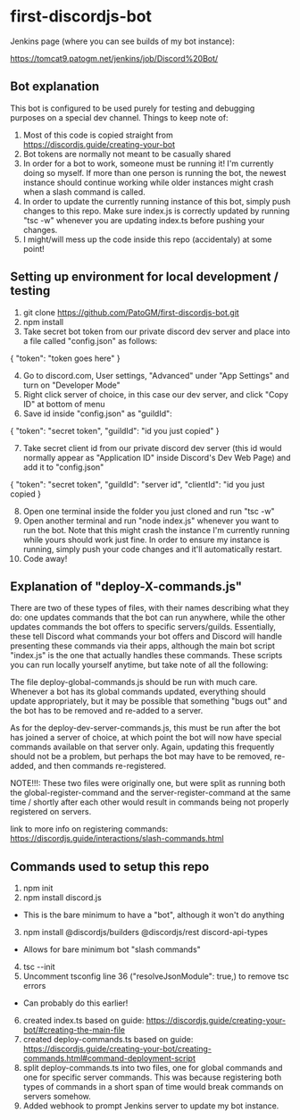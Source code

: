 # first-discordjs-bot

Jenkins page (where you can see builds of my bot instance):

https://tomcat9.patogm.net/jenkins/job/Discord%20Bot/

## Bot explanation

This bot is configured to be used purely for testing and debugging purposes on a special dev channel. Things to keep note of:

1. Most of this code is copied straight from https://discordjs.guide/creating-your-bot
2. Bot tokens are normally not meant to be casually shared
3. In order for a bot to work, someone must be running it! I'm currently doing so myself. If more than one person is running the bot, the newest instance should continue working while older instances might crash when a slash command is called.
4. In order to update the currently running instance of this bot, simply push changes to this repo. Make sure index.js is correctly updated by running "tsc -w" whenever you are updating index.ts before pushing your changes.
5. I might/will mess up the code inside this repo (accidentaly) at some point!

## Setting up environment for local development / testing

1. git clone https://github.com/PatoGM/first-discordjs-bot.git
2. npm install
3. Take secret bot token from our private discord dev server and place into a file called "config.json" as follows:

{
	"token": "token goes here"
}

4. Go to discord.com, User settings, "Advanced" under "App Settings" and turn on "Developer Mode"
5. Right click server of choice, in this case our dev server, and click "Copy ID" at bottom of menu
6. Save id inside "config.json" as "guildId":

{
	"token": "secret token",
    "guildId": "id you just copied"
}

7. Take secret client id from our private discord dev server (this id would normally appear as "Application ID" inside Discord's Dev Web Page) and add it to "config.json"

{
	"token": "secret token",
    "guildId": "server id",
    "clientId": "id you just copied
}

8. Open one terminal inside the folder you just cloned and run "tsc -w"
9. Open another terminal and run "node index.js" whenever you want to run the bot. Note that this might crash the instance I'm currently running while yours should work just fine. In order to ensure my instance is running, simply push your code changes and it'll automatically restart.
10. Code away!

## Explanation of "deploy-X-commands.js"

There are two of these types of files, with their names describing what they do: one updates commands that the bot can run anywhere, while the other updates commands the bot offers to specific servers/guilds. Essentially, these tell Discord what commands your bot offers and Discord will handle presenting these commands via their apps, although the main bot script "index.js" is the one that actually handles these commands. These scripts you can run locally yourself anytime, but take note of all the following:

The file deploy-global-commands.js should be run with much care. Whenever a bot has its global commands updated, everything should update appropriately, but it may be possible that something "bugs out" and the bot has to be removed and re-added to a server.

As for the deploy-dev-server-commands.js, this must be run after the bot has joined a server of choice, at which point the bot will now have special commands available on that server only. Again, updating this frequently should not be a problem, but perhaps the bot may have to be removed, re-added, and then commands re-registered.

NOTE!!!: These two files were originally one, but were split as running both the global-register-command and the server-register-command at the same time / shortly after each other would result in commands being not properly registered on servers.

link to more info on registering commands: https://discordjs.guide/interactions/slash-commands.html

## Commands used to setup this repo

1. npm init
2. npm install discord.js
- This is the bare minimum to have a "bot", although it won't do anything
3. npm install @discordjs/builders @discordjs/rest discord-api-types
- Allows for bare minimum bot "slash commands"
4. tsc --init
5. Uncomment tsconfig line 36 ("resolveJsonModule": true,) to remove tsc errors
- Can probably do this earlier!
6. created index.ts based on guide: https://discordjs.guide/creating-your-bot/#creating-the-main-file
7. created deploy-commands.ts based on guide: https://discordjs.guide/creating-your-bot/creating-commands.html#command-deployment-script
8. split deploy-commands.ts into two files, one for global commands and one for specific server commands. This was because registering both types of commands in a short span of time would break commands on servers somehow.
9. Added webhook to prompt Jenkins server to update my bot instance.